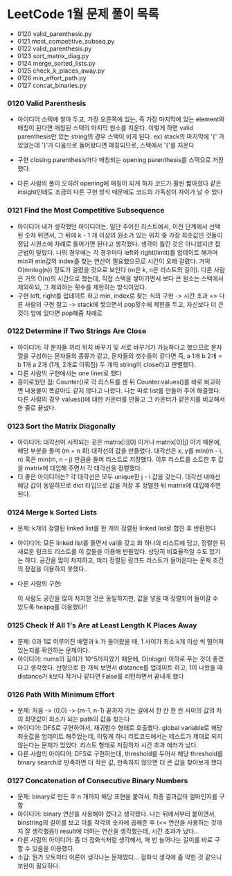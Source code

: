 # LeetCode 1월 문제 풀이 목록
- 0120 valid_parenthesis.py
- 0121 most_competitive_subseq.py
- 0122 valid_parenthesis.py
- 0123 sort_matrix_diag.py
- 0124 merge_sorted_lists.py
- 0125 check_k_places_away.py
- 0126 min_effort_path.py
- 0127 concat_binaries.py


### 0120 Valid Parenthesis
- 아이디어
    스택에 쌓아 두고, 가장 오른쪽에 있는, 즉 가장 마지막에 있는 element와 매칭이 된다면 매칭된 스택의 마지막 원소를 지운다. 이렇게 하면 valid parenthesis만 있는 string의 경우 스택이 비게 된다.
    ex) stack의 마지막에 '{' 가 있었는데 '}'가 다음으로 들어왔다면 매칭되므로, 스택에서 '{'를 지운다

- 구현
    closing parenthesis마다 매칭되는 opening parenthesis를 스택으로 저장했다.
- 다른 사람의 풀이
    오히려 opening에 매칭이 되게 하자 코드가 훨씬 짧아졌다
    같은 insight인데도 조금의 다른 구현 방식 때문에도 코드의 가독성이 차이가 날 수 있다

### 0121 Find the Most Competitive Subsequence
- 아이디어
    내가 생각했던 아이디어는, 일단 주어진 리스트에서, 이전 단계에서 선택된 숫자 뒤면서, 그 뒤에 k - 1 개 이상의 원소가 있는 위치 중 가장 최솟값인 것들이 정답 시퀀스에 차례로 들어가면 된다고 생각했다. 생각이 틀린 것은 아니었지만 접근법이 달랐다. 나의 경우에는 각 경우마다 left와 right(limit)를 업데이트 해가며 min과 min값의 index를 찾는 연산이 필요했으므로 시간이 오래 걸렸다. 거의 O(mnlog(n)) 정도가 걸렸을 것으로 보인다 (m은 k, n은 리스트의 길이).
    다른 사람은 거의 O(n)의 시간으로 했는데, 직접 스택을 쌓아가면서 보다 큰 원소는 스택에서 제외하되, 그 제외하는 횟수를 제한하는 방식이었다.
- 구현
    left, right를 업데이트 하고 min, index로 찾는 식의 구현 -> 시간 초과
    =>
    다른 사람의 구현 참고 -> stack에 쌓으면서 pop횟수에 제한을 두고, 자신보다 더 큰 것이 앞에 있다면 pop해줌 차례로

### 0122 Determine if Two Strings Are Close
- 아이디어:
    각 문자들 끼리 위치 바꾸기 및 서로 바꾸기가 가능하다고 했으므로 문자열을 구성하는 문자들의 종류가 같고, 문자들의 갯수들이 같다면 즉, a 1개 b 2개 = b 1개 a 2개 (1개, 2개로 이뤄짐) 두 개의 string이 close라고 판별했다.
- 다른 사람의 구현에서는 one liner로 했다
- 흥미로웠던 점:
    Counter()로 각 리스트를 센 뒤 Counter.values()를 바로 비교하면 내용물이 똑같아도 같지 않다고 나왔다. 나는 따로 list를 만들어 주어 해결했다. 다른 사람의 경우 values()에 대한 카운터를 만들고 그 카운터가 같은지를 비교해서 한 줄로 끝냈다.

### 0123 Sort the Matrix Diagonally
- 아이디어:
    대각선이 시작되는 곳은 matrix[i][0] 이거나 matrix[0][j] 이기 때문에, 해당 부분을 돌며 (m + n 회) 대각선의 값을 만들었다.
    대각선은 x, y를 min(m - i, n) 혹은 min(m, n - j) 만큼을 돌며 리스트로 저장했다. 이후 리스트를 소트한 후 값을 matrix에 대입해 주면서 각 대각선을 정렬했다.
- 더 좋은 아이디어는?
    각 대각선은 모두 unique한 j - i 값을 갖는다. 대각선 내에선 해당 값이 동일하므로 dict 타입으로 값을 저장 후 정렬한 뒤 matrix에 대입해주면 된다.

### 0124 Merge k Sorted Lists
- 문제: k개의 정렬된 linked list를 한 개의 정렬된 linked list로 합친 후 반환한다
- 아이디어:
    모든 linked list를 돌면서 val을 갖고 와 하나의 리스트에 담고, 정렬한 뒤 새로운 링크드 리스트를 이 값들을 이용해 만들었다.
    상당히 비효율적일 수도 있기는 하다. 공간을 많이 차지하고, 미리 정렬된 링크드 리스트가 들어온다는 문제 조건의 장점을 이용하지 못했다..
- 다른 사람의 구현: 

    이 사람도 공간을 많이 차지한 것은 동일하지만, 값을 넣을 때 정렬되어 들어갈 수 있도록 heapq를 이용했다!!

### 0125 Check If All 1's Are at Least Length K Places Away
- 문제: 0과 1로 이루어진 배열과 k 가 들어왔을 때, 1 사이가 최소 k개 이상 씩 떨어져 있는지를 확인하는 문제이다.
- 아이디어: nums의 길이가 10^5까지였기 때문에, O(nlogn) 이하로 푸는 것이 좋겠다고 생각했다. 선형으로 한 개씩 보면서 distance를 업데이트 하고, 1이 나왔을 때 distance가 k보다 작거나 같다면 False를 리턴하면서 끝내게 했다

### 0126 Path With Minimum Effort
- 문제: 처음 -> (0,0) -> (m-1, n-1) 끝까지 가는 길에서 한 칸 한 칸 사이의 값의 차의 최댓값이 최소가 되는 path의 값을 찾는다
- 아이디어: DFS로 구현하여서, 재귀함수 형태로 호출했다. global variable로 해당 최솟값을 업데이트 해주었는데, 이렇게 하니 리트코드에서는 테스트가 제대로 되지 않는다는 문제가 있었다. 리스트 형태로 저장하자 시간 초과 에러가 났다.
- 다른 사람의 아이디어: DFS로 구현하는데, threshold를 두어서 해당 threshold를 binary search로 만족하면 더 작은 값, 만족하지 않으면 더 큰 값을 찾아보게 했다

### 0127 Concatenation of Consecutive Binary Numbers
- 문제: binary로 만든 후 n 개까지 해당 표현을 붙여서, 최종 결과값이 얼마인지를 구함
- 아이디어: binary 연산을 사용해야 겠다고 생각했다. 나는 뒤에서부터 붙이면서, binstring의 길이를 보고 이를 각각의 숫자에 곱해준 후 (<< 연산을 사용하는 것까지 잘 생각했음!) result에 더하는 연산을 생각했는데, 시간 초과가 났다..
- 다른 사람의 아이디어: 좀 더 점화식처럼 생각해서, 매 번 늘어나는 길이를 바로 구할 수 있음을 이용했다. 
- 소감: 뭔가 오토마타 이론이 생각나는 문제였다... 점화식 생각에 좀 약한 것 같으니 보완이 필요하다.